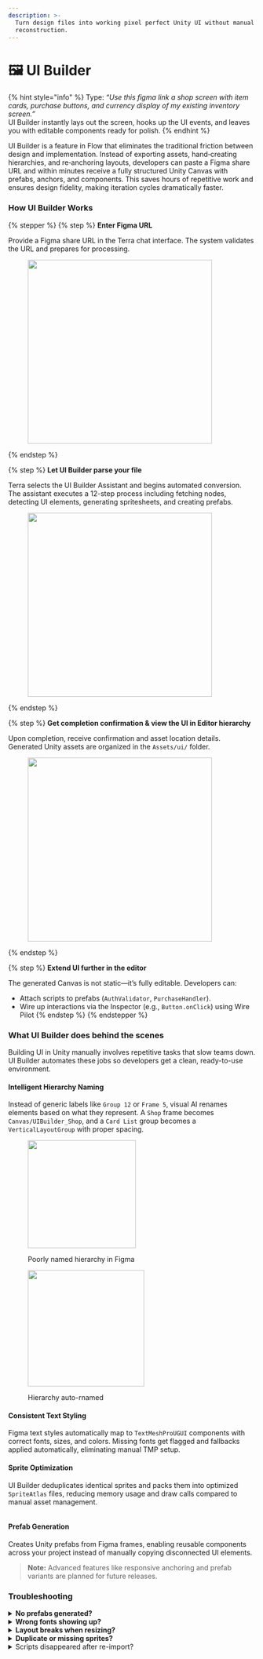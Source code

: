 ```yaml
---
description: >-
  Turn design files into working pixel perfect Unity UI without manual
  reconstruction.
---
```


# 🖼 UI Builder

{% hint style="info" %}
Type: _“Use this figma link a shop screen with item cards, purchase buttons, and currency display of my existing inventory screen.”_\
UI Builder instantly lays out the screen, hooks up the UI events, and leaves you with editable components ready for polish.
{% endhint %}

UI Builder is a feature in Flow that eliminates the traditional friction between design and implementation. Instead of exporting assets, hand‑creating hierarchies, and re‑anchoring layouts, developers can paste a Figma share URL and within minutes receive a fully structured Unity Canvas with prefabs, anchors, and components. This saves hours of repetitive work and ensures design fidelity, making iteration cycles dramatically faster.

### How UI Builder Works

{% stepper %}
{% step %}
**Enter Figma  URL**

Provide a Figma share URL in the Terra chat interface. The system validates the URL and prepares for processing.

<figure><img src="../.gitbook/assets/Screenshot 2025-08-25 at 3.21.03 PM.png" alt="" width="375"><figcaption></figcaption></figure>
{% endstep %}

{% step %}
**Let UI Builder parse your file**

Terra selects the UI Builder Assistant and begins automated conversion. The assistant executes a 12-step process including fetching nodes, detecting UI elements, generating spritesheets, and creating prefabs.

<figure><img src="../.gitbook/assets/Screenshot 2025-08-25 at 3.20.42 PM.png" alt="" width="375"><figcaption></figcaption></figure>
{% endstep %}

{% step %}
**Get completion confirmation & view the UI in Editor hierarchy**

Upon completion, receive confirmation and asset location details. Generated Unity assets are organized in the `Assets/ui/` folder.

<figure><img src="../.gitbook/assets/Screenshot 2025-08-25 at 3.20.50 PM.png" alt="" width="375"><figcaption></figcaption></figure>
{% endstep %}

{% step %}
**Extend UI further in the editor**

The generated Canvas is not static—it’s fully editable. Developers can:

* Attach scripts to prefabs (`AuthValidator`, `PurchaseHandler`).
* Wire up interactions via the Inspector (e.g., `Button.onClick`) using Wire Pilot
{% endstep %}
{% endstepper %}

### What UI Builder does behind the scenes

Building UI in Unity manually involves repetitive tasks that slow teams down. UI Builder automates these jobs so developers get a clean, ready-to-use environment.

#### Intelligent Hierarchy Naming

Instead of generic labels like `Group 12` or `Frame 5`, visual AI renames elements based on what they represent. A `Shop` frame becomes `Canvas/UIBuilder_Shop`, and a `Card List` group becomes a `VerticalLayoutGroup` with proper spacing.

<div><figure><img src="../.gitbook/assets/Screenshot 2025-08-22 at 9.36.16 PM.png" alt="" width="220"><figcaption><p>Poorly named hierarchy in Figma</p></figcaption></figure> <figure><img src="../.gitbook/assets/Screenshot 2025-08-22 at 9.35.03 PM.png" alt="" width="237"><figcaption><p>Hierarchy auto-rnamed</p></figcaption></figure></div>

#### Consistent Text Styling

Figma text styles automatically map to `TextMeshProUGUI` components with correct fonts, sizes, and colors. Missing fonts get flagged and fallbacks applied automatically, eliminating manual TMP setup.

#### Sprite Optimization

UI Builder deduplicates identical sprites and packs them into optimized `SpriteAtlas` files, reducing memory usage and draw calls compared to manual asset management.

<figure><img src="../.gitbook/assets/Screenshot 2025-08-22 at 7.36.13 PM.png" alt=""><figcaption></figcaption></figure>

#### Prefab Generation

Creates Unity prefabs from Figma frames, enabling reusable components across your project instead of manually copying disconnected UI elements.

> **Note:** Advanced features like responsive anchoring and prefab variants are planned for future releases.

### Troubleshooting

<details>

<summary><strong>No prefabs generated?</strong></summary>

Make sure your Figma layers are marked as Components before importing.

</details>

<details>

<summary><strong>Wrong fonts showing up?</strong></summary>

Import the missing TMP Font Asset and update **UI Builder Settings → Font Map**.

</details>

<details>

<summary><strong>Layout breaks when resizing?</strong></summary>

Manually adjust anchors in the `RectTransform`. Smart Anchors coming in v2.0.

</details>

<details>

<summary><strong>Duplicate or missing sprites?</strong></summary>

Clear cached atlases in `Project/UI/Assets` and re-import.

</details>

<details>

<summary>Scripts disappeared after re-import?</summary>

Current limitation - attach scripts at prefab roots as a workaround. Delta Imports will fix this in a future release.

</details>

